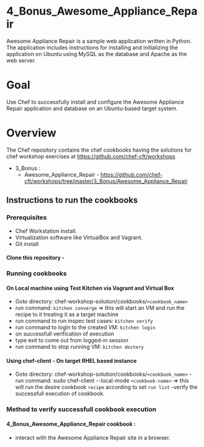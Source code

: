 # 4_Bonus_Awesome_Appliance_Repair

Awesome Appliance Repair is a sample web application written in Python. The application includes instructions for installing and initializing the application on Ubuntu using MySQL as the database and Apache as the web server.

# Goal
Use Chef to successfully install and configure the Awesome Appliance Repair application and database on an Ubuntu-based target system.

# Overview

The Chef repository contains the chef cookbooks having the solutions for chef workshop exercises at https://github.com/chef-cft/workshops
- 3_Bonus : 
  - Awesome_Appliance_Repair - https://github.com/chef-cft/workshops/tree/master/3_Bonus/Awesome_Appliance_Repair

## Instructions to run the cookbooks
### Prerequisites
- Chef Workstation install.
- Virtualization software like VirtualBox and Vagrant.
- Git install

#### Clone this repository - 

### Running cookbooks
#### On Local machine using Test Kitchen via Vagrant and Virtual Box
- Goto directory: chef-workshop-solution/cookbooks/`<cookbook_name>`
- run command: `kitchen converge` => this will start an VM and run the recipe to it treating it as a target machine
- run command to run inspec test cases: `kitchen verify`
- run command to login to the created VM: `kitchen login`
- on successfull verification of execution
- type exit to come out from logged-in session
- run command to stop running VM: `kitchen destory`

#### Using chef-client - On target RHEL based instance
- Goto directory: chef-workshop-solution/cookbooks/`<cookbook_name>`
-run command: sudo chef-client --local-mode `<cookbook-name>` => this will run the desire cookbook `recipe` according to set `run list`
-verify the successfull execution of cookbook. 

### Method to verify successfull cookbook execution

#### 4_Bonus_Awesome_Appliance_Repair cookbook :
- interact with the Awesome Appliance Repair site in a browser.
